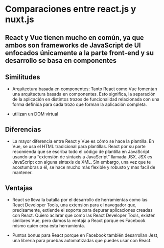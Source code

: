 # Comparaciones entre react.js y nuxt.js
## React y Vue tienen mucho en común, ya que ambos son frameworks de JavaScript de UI enfocados únicamente a la parte front-end y su desarrollo se basa en componentes

## Similitudes

- Arquitectura basada en componentes: Tanto React como Vue fomentan una arquitectura basada en componentes. Esto significa, la separación de la aplicación en distintos trozos de funcionalidad relacionada con una forma definida para cada trozo que forman la aplicación completa.

- utilizan un DOM virtual

## Diferencias

- La mayor diferencia entre React y Vue es cómo se hace la plantilla. En Vue, se usa el HTML tradicional para plantillas. React por su parte recomienda que se escriba todo el código de plantilla en JavaScript usando una “extensión de sintaxis a JavaScript” llamada JSX. JSX es JavaScript con alguna sintaxis de XML. Sin embargo, una vez que te acostumbras a él, se hace mucho más flexible y robusto y mas facil de mantener.

## Ventajas

- React se lleva la batalla por el desarrollo de herramientas como las React Developer Tools, una extensión para el navegador que, precisamente, extiende el soporte para depurar aplicaciones creadas con React. Quiero aclarar que como las React Developer Tools, existen similares  Vue, pero damos la ventaja a React porque es Facebook mismo quien crea esta herramienta.

- Puntos bonus para React porque en Facebook también desarrollan Jest, una librería para pruebas automatizadas que puedes usar con React.
